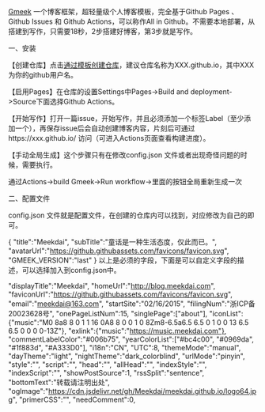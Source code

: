 [Gmeek](https://github.com/Meekdai/Gmeek) 一个博客框架，超轻量级个人博客模板，完全基于Github Pages 、 Github Issues 和 Github Actions，可以称作All in Github。不需要本地部署，从搭建到写作，只需要18秒，2步搭建好博客，第3步就是写作。

一、安装

【创建仓库】点击[通过模板创建仓库](https://github.com/new?template_name=Gmeek-template&template_owner=Meekdai)，建议仓库名称为XXX.github.io，其中XXX为你的github用户名。

【启用Pages】在仓库的设置Settings中Pages->Build and deployment->Source下面选择Github Actions。

【开始写作】打开一篇issue，开始写作，并且必须添加一个标签Label（至少添加一个），再保存issue后会自动创建博客内容，片刻后可通过https://xxx.github.io/ 访问（可进入Actions页面查看构建进度）。

【手动全局生成】这个步骤只有在修改config.json 文件或者出现奇怪问题的时候，需要执行。

通过Actions->build Gmeek->Run workflow->里面的按钮全局重新生成一次

二、配置文件

config.json 文件就是配置文件，在创建的仓库内可以找到，对应修改为自己的即可。

{
    "title":"Meekdai",
    "subTitle":"童话是一种生活态度，仅此而已。",
    "avatarUrl":"https://github.githubassets.com/favicons/favicon.svg",
    "GMEEK_VERSION":"last"
}
以上是必须的字段，下面是可以自定义字段的描述，可以选择加入到config.json中。

"displayTitle":"Meekdai",
"homeUrl":"http://blog.meekdai.com",
"faviconUrl":"https://github.githubassets.com/favicons/favicon.svg",
"email":"meekdai@163.com",
"startSite":"02/16/2015",
"filingNum":"浙ICP备20023628号",
"onePageListNum":15,
"singlePage":["about"],
"iconList":{"music":"M0 8a8 8 0 1 1 16 0A8 8 0 0 1 0 8Zm8-6.5a6.5 6.5 0 1 0 0 13 6.5 6.5 0 0 0 0-13Z"},
"exlink":{"music":"https://music.meekdai.com"},
"commentLabelColor":"#006b75",
"yearColorList":["#bc4c00", "#0969da", "#1f883d", "#A333D0"],
"i18n":"CN",
"UTC":8,
"themeMode":"manual",
"dayTheme":"light",
"nightTheme":"dark_colorblind",
"urlMode":"pinyin",
"style":"",
"script":"",
"head":"",
"allHead":"",
"indexStyle":"",
"indexScript":"",
"showPostSource":1,
"rssSplit":"sentence",
"bottomText":"转载请注明出处",
"ogImage":"https://cdn.jsdelivr.net/gh/Meekdai/meekdai.github.io/logo64.jpg",
"primerCSS":"<link href='https://mirrors.sustech.edu.cn/cdnjs/ajax/libs/Primer/21.0.7/primer.css' rel='stylesheet' />",
"needComment":0,